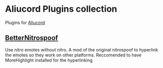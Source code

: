 # Aliucord Plugins collection
Plugins for [Aliucord](https://github.com/Aliucord)

## [BetterNitrospoof](/plugins/BetterNitroSpoof)
Use nitro emotes without nitro. A mod of the original nitrospoof to hyperlink the emotes so they work on other platforms. Reccomended to have MoreHighlight installed for the hyperlinking
